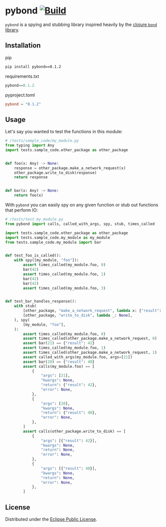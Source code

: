 # pybond [![Build](https://github.com/epgui/pybond/actions/workflows/build.yml/badge.svg)](https://github.com/epgui/pybond/actions/workflows/build.yml)

`pybond` is a spying and stubbing library inspired heavily by the
[clojure `bond` library](https://github.com/circleci/bond/).

## Installation

pip

```bash
pip install pybond==0.1.2
```

requirements.txt

```python
pybond==0.1.2
```

pyproject.toml

```toml
pybond = "0.1.2"
```

## Usage

Let's say you wanted to test the functions in this module:

```python
# /tests/sample_code/my_module.py
from typing import Any
import tests.sample_code.other_package as other_package


def foo(x: Any) -> None:
    response = other_package.make_a_network_request(x)
    other_package.write_to_disk(response)
    return response


def bar(x: Any) -> None:
    return foo(x)
```

With `pybond` you can easily spy on any given function or stub out functions
that perform IO:

```python
# /tests/test_my_module.py
from pybond import calls, called_with_args, spy, stub, times_called

import tests.sample_code.other_package as other_package
import tests.sample_code.my_module as my_module
from tests.sample_code.my_module import bar


def test_foo_is_called():
    with spy([my_module, "foo"]):
        assert times_called(my_module.foo, 0)
        bar(42)
        assert times_called(my_module.foo, 1)
        bar(42)
        bar(42)
        assert times_called(my_module.foo, 3)


def test_bar_handles_response():
    with stub(
        [other_package, "make_a_network_request", lambda x: {"result": x * 2}],
        [other_package, "write_to_disk", lambda _: None],
    ), spy(
        [my_module, "foo"],
    ):
        assert times_called(my_module.foo, 0)
        assert times_called(other_package.make_a_network_request, 0)
        assert bar(21) == {"result": 42}
        assert times_called(my_module.foo, 1)
        assert times_called(other_package.make_a_network_request, 1)
        assert called_with_args(my_module.foo, args=[21])
        assert bar(20) == {"result": 40}
        assert calls(my_module.foo) == [
            {
                "args": [21],
                "kwargs": None,
                "return": {"result": 42},
                "error": None,
            },
            {
                "args": [20],
                "kwargs": None,
                "return": {"result": 40},
                "error": None,
            },
        ]
        assert calls(other_package.write_to_disk) == [
            {
                "args": [{"result": 42}],
                "kwargs": None,
                "return": None,
                "error": None,
            },
            {
                "args": [{"result": 40}],
                "kwargs": None,
                "return": None,
                "error": None,
            },
        ]
```

## License

Distributed under the
[Eclipse Public License](http://www.eclipse.org/legal/epl-v10.html).
